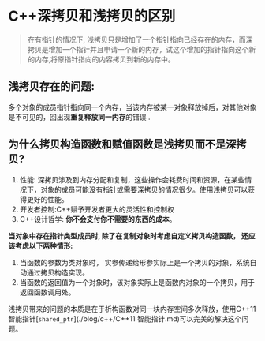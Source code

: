 # C++深拷贝和浅拷贝的区别

> 在有指针的情况下, 浅拷贝只是增加了一个指针指向已经存在的内存，而深拷贝是增加一个指针并且申请一个新的内存，试这个增加的指针指向这个新的内存,将原指针指向的内容拷贝到新的内存中。

## 浅拷贝存在的问题:

多个对象的成员指针指向同一个内存，当该内存被某一对象释放掉后，对其他对象是不可见的，回出现**重复释放同一内存**的错误 .

## **为什么拷贝构造函数和赋值函数是浅拷贝而不是深拷贝?**

1. 性能: 深拷贝涉及到内存分配和复制，这些操作会耗费时间和资源，在某些情况下，对象的成员可能没有指针或需要深拷贝的情况很少。使用浅拷贝可以获得更好的性能。
2. 开发者控制:C++赋予开发者更大的灵活性和控制权
3. C++设计哲学: **你不会支付你不需要的东西的成本**。

**当对象中存在指针类型成员时, 除了在复制对象时考虑自定义拷贝构造函数， 还应该考虑以下两种情形:**

1. 当函数的参数为类对象时， 实参传递给形参实际上是一个拷贝的对象，系统自动通过拷贝构造实现。
2. 当函数的返回值为一个对象时，该对象实际上是函数内对象的一个拷贝，用于返回函数调用处。

浅拷贝带来的问题的本质是在于析构函数对同一块内存空间多次释放，使用C++11智能指针[`shared_ptr`](./blog/c++/C++11 智能指针.md)可以完美的解决这个问题。


